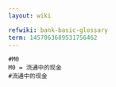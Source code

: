 ```yaml
---
layout: wiki

refwiki: bank-basic-glossary
term: 1457063689531756462
---
```


```
#M0 
M0 = 流通中的现金
#流通中的现金

```